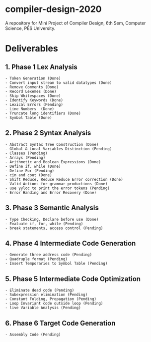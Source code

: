 # compiler-design-2020
A repository for Mini Project of Compiler Design, 6th Sem, Computer Science, PES University.
# Deliverables
##  1. Phase 1 Lex Analysis
    - Token Generation (Done) 
    - Convert input stream to valid datatypes (Done)
    - Remove Comments (Done)
    - Record Lexemes (Done)
    - Skip Whitespaces (Done)
    - Identify Keywords (Done)
    - Lexical Errors (Pending)
    - Line Numbers  (Done)
    - Truncate long identifiers (Done)
    - Symbol Table (Done)
##  2. Phase 2 Syntax Analysis<br>
    - Abstract Syntax Tree Construction (Done)
    - Global & Local Variables Distinction (Pending)
    - Classes (Pending)
    - Arrays (Pending)
    - Arithmetic and Boolean Expressions (Done)
    - Define if, while (Done)
    - Define For (Pending)
    - cin and cout (Done)
    - Shift Reduce, Reduce Reduce Error correction (Done)
    - Valid Actions for grammar productions (Done)
    - use yyloc to print the error tokens (Pending)
    - Error Handing and Error Recovery (Done)
 ## 3. Phase 3 Semantic Analysis<br>
    - Type Checking, Declare before use (Done)
    - Evaluate if, for, while (Pending)
    - break statements, access control (Pending)
 ## 4. Phase 4 Intermediate Code Generation
    - Generate three address code (Pending)
    - Quadruple format (Pending)
    - Insert Temporaries to Symbol Table (Pending)
##  5. Phase 5 Intermediate Code Optimization
    - Eliminate dead code (Pending)
    - Subexpression elimination (Pending)
    - Constant Folding, Propagation (Pending)
    - Loop Invariant code outside loop (Pending)
    - live Variable Analysis (Pending)
 ## 6. Phase 6 Target Code Generation
    - Assembly Code (Pending)
    
    
